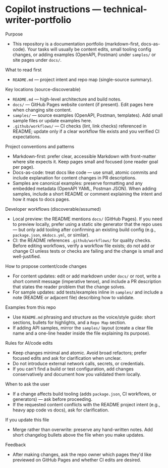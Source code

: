 <!--
Guidance for AI coding agents working in this repository.
Focus: concise, actionable notes tailored to this docs/portfolio repo.
Do not add speculative steps — document only what is discoverable from the repository.
-->

# Copilot instructions — technical-writer-portfolio

Purpose
- This repository is a documentation portfolio (markdown-first, docs-as-code). Your tasks will usually be content edits, small tooling config changes, or adding examples (OpenAPI, Postman) under `samples/` or site pages under `docs/`.

What to read first
- `README.md` — project intent and repo map (single-source summary).

Key locations (source-discoverable)
- `README.md` — high-level architecture and build notes.
- `docs/` — GitHub Pages website content (if present). Edit pages here when changing site content.
- `samples/` — source examples (OpenAPI, Postman, templates). Add small sample files or update examples here.
- `.github/workflows/` — CI checks (lint, link checks) referenced in README; update only if a clear workflow file exists and you verified CI expectations.

Project conventions and patterns
- Markdown-first: prefer clear, accessible Markdown with front-matter where site expects it. Keep pages small and focused (one reader goal per page).
- Docs-as-code: treat docs like code — use small, atomic commits and include explanation for content changes in PR descriptions.
- Samples are canonical examples: preserve formatting and any embedded metadata (OpenAPI YAML, Postman JSON). When adding samples, include a short README or comment explaining the intent and how it maps to docs pages.

Developer workflows (discoverable/assumed)
- Local preview: the README mentions `docs/` (GitHub Pages). If you need to preview locally, prefer using a static site generator that the repo uses — but only add tooling after confirming an existing build config (e.g., `package.json`, `mkdocs.yml`, or similar).
- CI: the README references `.github/workflows/` for quality checks. Before editing workflows, verify a workflow file exists; do not add or change CI unless tests or checks are failing and the change is small and well-justified.

How to propose content/code changes
- For content updates: edit or add markdown under `docs/` or root, write a short commit message (imperative tense), and include a PR description that states the reader problem that the change solves.
- For sample updates: add tests/examples inline in `samples/` and include a note (README or adjacent file) describing how to validate.

Examples from this repo
- Use `README.md` phrasing and structure as the voice/style guide: short sections, bullets for highlights, and a `Repo Map` section.
- If adding API samples, mirror the `samples/` layout (create a clear file name and a one-line header inside the file explaining its purpose).

Rules for AI/code edits
- Keep changes minimal and atomic. Avoid broad refactors; prefer focused edits and ask for clarification when unclear.
- Do not introduce external network calls, secrets, or credentials.
- If you can't find a build or test configuration, add changes conservatively and document how you validated them locally.

When to ask the user
- If a change affects build tooling (adds `package.json`, CI workflows, or generators) — ask before proceeding.
- If the requested content conflicts with the README project intent (e.g., heavy app code vs docs), ask for clarification.

If you update this file
- Merge rather than overwrite: preserve any hand-written notes. Add short changelog bullets above the file when you make updates.

Feedback
- After making changes, ask the repo owner which pages they'd like previewed on GitHub Pages and whether CI edits are desired.

